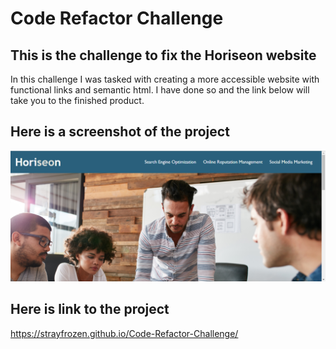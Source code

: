 # Code Refactor Challenge

## This is the challenge to fix the Horiseon website 
  In this challenge I was tasked with creating a more accessible
  website with functional links and semantic html. I have done
  so and the link below will take you to the finished product.
    

## Here is a screenshot of the project
<img src="assets\images\Screenshot (1).png">

## Here is link to the project
https://strayfrozen.github.io/Code-Refactor-Challenge/
